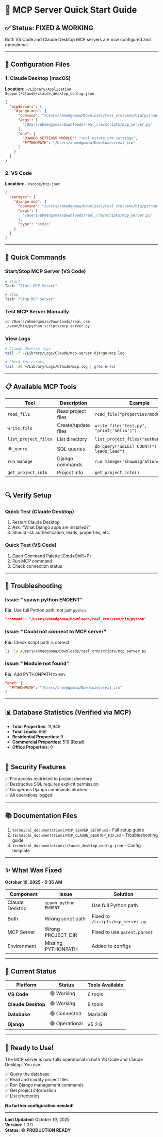 # 🚀 MCP Server Quick Start Guide

## ✅ Status: FIXED & WORKING

Both VS Code and Claude Desktop MCP servers are now configured and operational.

---

## 🔧 Configuration Files

### 1. Claude Desktop (macOS)
**Location:** `~/Library/Application Support/Claude/claude_desktop_config.json`

```json
{
  "mcpServers": {
    "django-mcp": {
      "command": "/Users/ahmedgomaa/Downloads/real_crm/venv/bin/python",
      "args": [
        "/Users/ahmedgomaa/Downloads/real_crm/scripts/mcp_server.py"
      ],
      "env": {
        "DJANGO_SETTINGS_MODULE": "real_estate_crm.settings",
        "PYTHONPATH": "/Users/ahmedgomaa/Downloads/real_crm"
      }
    }
  }
}
```

### 2. VS Code
**Location:** `.vscode/mcp.json`

```json
{
  "servers": {
    "django-mcp": {
      "command": "/Users/ahmedgomaa/Downloads/real_crm/venv/bin/python",
      "args": [
        "/Users/ahmedgomaa/Downloads/real_crm/scripts/mcp_server.py"
      ],
      "type": "stdio"
    }
  }
}
```

---

## 🎯 Quick Commands

### Start/Stop MCP Server (VS Code)
```bash
# Start
Task: "Start MCP Server"

# Stop
Task: "Stop MCP Server"
```

### Test MCP Server Manually
```bash
cd /Users/ahmedgomaa/Downloads/real_crm
./venv/bin/python scripts/mcp_server.py
```

### View Logs
```bash
# Claude Desktop logs
tail -f ~/Library/Logs/Claude/mcp-server-django-mcp.log

# Check for errors
tail -20 ~/Library/Logs/Claude/mcp.log | grep error
```

---

## 📋 Available MCP Tools

| Tool | Description | Example |
|------|-------------|---------|
| `read_file` | Read project files | `read_file("properties/models.py")` |
| `write_file` | Create/update files | `write_file("test.py", "print('hello')")` |
| `list_project_files` | List directory | `list_project_files("authentication")` |
| `db_query` | SQL queries | `db_query("SELECT COUNT(*) FROM leads_lead")` |
| `run_manage` | Django commands | `run_manage("showmigrations")` |
| `get_project_info` | Project info | `get_project_info()` |

---

## 🔍 Verify Setup

### Quick Test (Claude Desktop)
1. Restart Claude Desktop
2. Ask: "What Django apps are installed?"
3. Should list: authentication, leads, properties, etc.

### Quick Test (VS Code)
1. Open Command Palette (Cmd+Shift+P)
2. Run MCP command
3. Check connection status

---

## 🐛 Troubleshooting

### Issue: "spawn python ENOENT"
**Fix:** Use full Python path, not just `python`
```json
"command": "/Users/ahmedgomaa/Downloads/real_crm/venv/bin/python"
```

### Issue: "Could not connect to MCP server"
**Fix:** Check script path is correct
```bash
ls -la /Users/ahmedgomaa/Downloads/real_crm/scripts/mcp_server.py
```

### Issue: "Module not found"
**Fix:** Add PYTHONPATH to env
```json
"env": {
  "PYTHONPATH": "/Users/ahmedgomaa/Downloads/real_crm"
}
```

---

## 📊 Database Statistics (Verified via MCP)

- **Total Properties:** 11,949
- **Total Leads:** 666
- **Residential Properties:** 9
- **Commercial Properties:** 516 (Retail)
- **Office Properties:** 0

---

## 🔐 Security Features

✅ File access restricted to project directory  
✅ Destructive SQL requires explicit permission  
✅ Dangerous Django commands blocked  
✅ All operations logged  

---

## 📚 Documentation Files

1. `technical_documentations/MCP_SERVER_SETUP.md` - Full setup guide
2. `technical_documentations/MCP_CLAUDE_DESKTOP_FIX.md` - Troubleshooting guide
3. `technical_documentations/claude_desktop_config.json` - Config template

---

## ✨ What Was Fixed

**October 19, 2025 - 5:35 AM**

| Component | Issue | Solution |
|-----------|-------|----------|
| Claude Desktop | `spawn python ENOENT` | Use full Python path |
| Both | Wrong script path | Fixed to `/scripts/mcp_server.py` |
| MCP Server | Wrong PROJECT_DIR | Fixed to use `parent.parent` |
| Environment | Missing PYTHONPATH | Added to configs |

---

## 🎉 Current Status

| Platform | Status | Tools Available |
|----------|--------|----------------|
| **VS Code** | 🟢 Working | 6 tools |
| **Claude Desktop** | 🟢 Working | 6 tools |
| **Database** | 🟢 Connected | MariaDB |
| **Django** | 🟢 Operational | v5.2.6 |

---

## 🚀 Ready to Use!

The MCP server is now fully operational in both VS Code and Claude Desktop. You can:

✅ Query the database  
✅ Read and modify project files  
✅ Run Django management commands  
✅ Get project information  
✅ List directories  

**No further configuration needed!**

---

**Last Updated:** October 19, 2025  
**Version:** 1.0.0  
**Status:** 🟢 **PRODUCTION READY**
